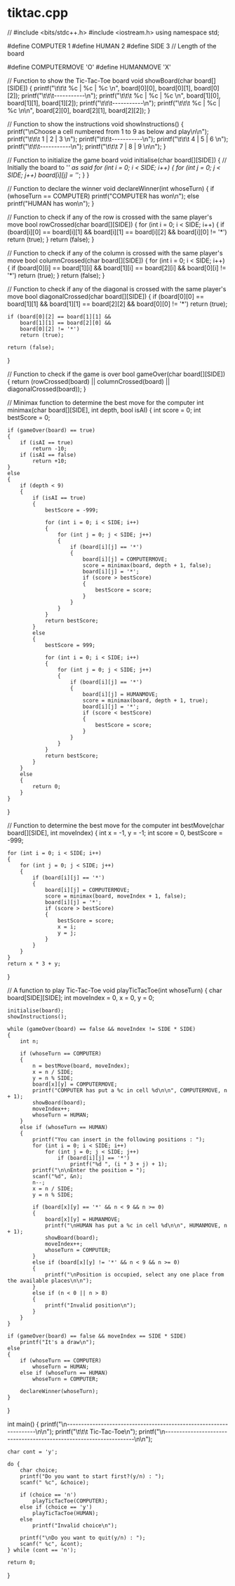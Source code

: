 # tiktac.cpp
// #include <bits/stdc++.h>
#include <iostream.h>
using namespace std;

#define COMPUTER 1
#define HUMAN 2
#define SIDE 3 // Length of the board

#define COMPUTERMOVE 'O'
#define HUMANMOVE 'X'

// Function to show the Tic-Tac-Toe board
void showBoard(char board[][SIDE])
{
    printf("\t\t\t %c | %c | %c \n", board[0][0], board[0][1], board[0][2]);
    printf("\t\t\t-----------\n");
    printf("\t\t\t %c | %c | %c \n", board[1][0], board[1][1], board[1][2]);
    printf("\t\t\t-----------\n");
    printf("\t\t\t %c | %c | %c \n\n", board[2][0], board[2][1], board[2][2]);
}

// Function to show the instructions
void showInstructions()
{
    printf("\nChoose a cell numbered from 1 to 9 as below and play\n\n");
    printf("\t\t\t 1 | 2 | 3 \n");
    printf("\t\t\t-----------\n");
    printf("\t\t\t 4 | 5 | 6 \n");
    printf("\t\t\t-----------\n");
    printf("\t\t\t 7 | 8 | 9 \n\n");
}

// Function to initialize the game board
void initialise(char board[][SIDE])
{
    // Initially the board to '*' as said
    for (int i = 0; i < SIDE; i++)
    {
        for (int j = 0; j < SIDE; j++)
            board[i][j] = '*';
    }
}

// Function to declare the winner
void declareWinner(int whoseTurn)
{
    if (whoseTurn == COMPUTER)
        printf("COMPUTER has won\n");
    else
        printf("HUMAN has won\n");
}

// Function to check if any of the row is crossed with the same player's move
bool rowCrossed(char board[][SIDE])
{
    for (int i = 0; i < SIDE; i++)
    {
        if (board[i][0] == board[i][1] &&
            board[i][1] == board[i][2] &&
            board[i][0] != '*')
            return (true);
    }
    return (false);
}

// Function to check if any of the column is crossed with the same player's move
bool columnCrossed(char board[][SIDE])
{
    for (int i = 0; i < SIDE; i++)
    {
        if (board[0][i] == board[1][i] &&
            board[1][i] == board[2][i] &&
            board[0][i] != '*')
            return (true);
    }
    return (false);
}

// Function to check if any of the diagonal is crossed with the same player's move
bool diagonalCrossed(char board[][SIDE])
{
    if (board[0][0] == board[1][1] &&
        board[1][1] == board[2][2] &&
        board[0][0] != '*')
        return (true);

    if (board[0][2] == board[1][1] &&
        board[1][1] == board[2][0] &&
        board[0][2] != '*')
        return (true);

    return (false);
}

// Function to check if the game is over
bool gameOver(char board[][SIDE])
{
    return (rowCrossed(board) || columnCrossed(board) || diagonalCrossed(board));
}

// Minimax function to determine the best move for the computer
int minimax(char board[][SIDE], int depth, bool isAI)
{
    int score = 0;
    int bestScore = 0;

    if (gameOver(board) == true)
    {
        if (isAI == true)
            return -10;
        if (isAI == false)
            return +10;
    }
    else
    {
        if (depth < 9)
        {
            if (isAI == true)
            {
                bestScore = -999;

                for (int i = 0; i < SIDE; i++)
                {
                    for (int j = 0; j < SIDE; j++)
                    {
                        if (board[i][j] == '*')
                        {
                            board[i][j] = COMPUTERMOVE;
                            score = minimax(board, depth + 1, false);
                            board[i][j] = '*';
                            if (score > bestScore)
                            {
                                bestScore = score;
                            }
                        }
                    }
                }
                return bestScore;
            }
            else
            {
                bestScore = 999;

                for (int i = 0; i < SIDE; i++)
                {
                    for (int j = 0; j < SIDE; j++)
                    {
                        if (board[i][j] == '*')
                        {
                            board[i][j] = HUMANMOVE;
                            score = minimax(board, depth + 1, true);
                            board[i][j] = '*';
                            if (score < bestScore)
                            {
                                bestScore = score;
                            }
                        }
                    }
                }
                return bestScore;
            }
        }
        else
        {
            return 0;
        }
    }
}

// Function to determine the best move for the computer
int bestMove(char board[][SIDE], int moveIndex)
{
    int x = -1, y = -1;
    int score = 0, bestScore = -999;

    for (int i = 0; i < SIDE; i++)
    {
        for (int j = 0; j < SIDE; j++)
        {
            if (board[i][j] == '*')
            {
                board[i][j] = COMPUTERMOVE;
                score = minimax(board, moveIndex + 1, false);
                board[i][j] = '*';
                if (score > bestScore)
                {
                    bestScore = score;
                    x = i;
                    y = j;
                }
            }
        }
    }
    return x * 3 + y;
}

// A function to play Tic-Tac-Toe
void playTicTacToe(int whoseTurn)
{
    char board[SIDE][SIDE];
    int moveIndex = 0, x = 0, y = 0;

    initialise(board);
    showInstructions();

    while (gameOver(board) == false && moveIndex != SIDE * SIDE)
    {
        int n;

        if (whoseTurn == COMPUTER)
        {
            n = bestMove(board, moveIndex);
            x = n / SIDE;
            y = n % SIDE;
            board[x][y] = COMPUTERMOVE;
            printf("COMPUTER has put a %c in cell %d\n\n", COMPUTERMOVE, n + 1);
            showBoard(board);
            moveIndex++;
            whoseTurn = HUMAN;
        }
        else if (whoseTurn == HUMAN)
        {
            printf("You can insert in the following positions : ");
            for (int i = 0; i < SIDE; i++)
                for (int j = 0; j < SIDE; j++)
                    if (board[i][j] == '*')
                        printf("%d ", (i * 3 + j) + 1);
            printf("\n\nEnter the position = ");
            scanf("%d", &n);
            n--;
            x = n / SIDE;
            y = n % SIDE;

            if (board[x][y] == '*' && n < 9 && n >= 0)
            {
                board[x][y] = HUMANMOVE;
                printf("\nHUMAN has put a %c in cell %d\n\n", HUMANMOVE, n + 1);
                showBoard(board);
                moveIndex++;
                whoseTurn = COMPUTER;
            }
            else if (board[x][y] != '*' && n < 9 && n >= 0)
            {
                printf("\nPosition is occupied, select any one place from the available places\n\n");
            }
            else if (n < 0 || n > 8)
            {
                printf("Invalid position\n");
            }
        }
    }

    if (gameOver(board) == false && moveIndex == SIDE * SIDE)
        printf("It's a draw\n");
    else
    {
        if (whoseTurn == COMPUTER)
            whoseTurn = HUMAN;
        else if (whoseTurn == HUMAN)
            whoseTurn = COMPUTER;

        declareWinner(whoseTurn);
    }
}

int main()
{
    printf("\n-------------------------------------------------------------------\n\n");
    printf("\t\t\t Tic-Tac-Toe\n");
    printf("\n-------------------------------------------------------------------\n\n");

    char cont = 'y';

    do {
        char choice;
        printf("Do you want to start first?(y/n) : ");
        scanf(" %c", &choice);

        if (choice == 'n')
            playTicTacToe(COMPUTER);
        else if (choice == 'y')
            playTicTacToe(HUMAN);
        else
            printf("Invalid choice\n");

        printf("\nDo you want to quit(y/n) : ");
        scanf(" %c", &cont);
    } while (cont == 'n');

    return 0;
}

